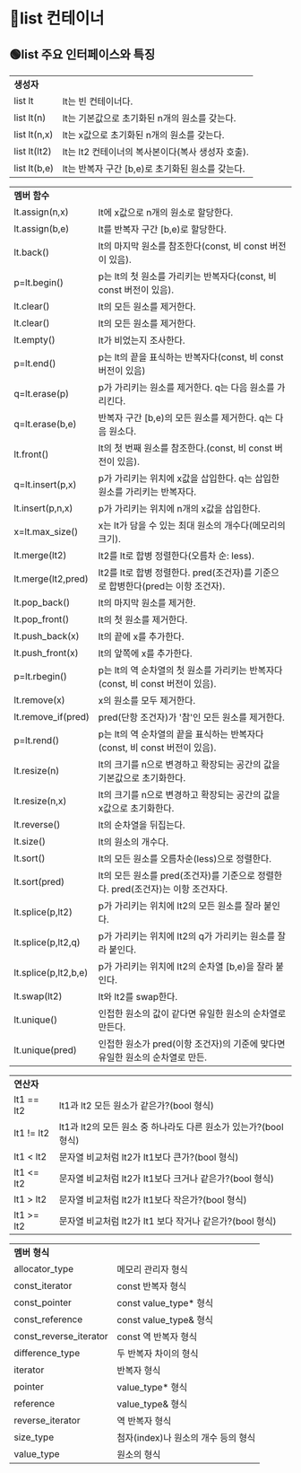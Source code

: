 # 🔵list 컨테이너

## 🟢list 주요 인터페이스와 특징

<table>
  <tr>
    <td colspan="2"><b>생성자</b></td>
  </tr> 
  <tr>
    <td>list lt</td>
    <td>lt는 빈 컨테이너다.</td>
  </tr>
  <tr>
    <td>list lt(n)</td>
    <td>lt는 기본값으로 초기화된 n개의 원소를 갖는다.</td>
  </tr>
  <tr>
    <td>list lt(n,x)</td>
    <td>lt는 x값으로 초기화된 n개의 원소를 갖는다.</td>
  </tr>
  <tr>
    <td>list lt(lt2)</td>
    <td>lt는 lt2 컨테이너의 복사본이다(복사 생성자 호출).</td>
  </tr>
  <tr>
    <td>list lt(b,e)</td>
    <td>lt는 반복자 구간 [b,e)로 초기화된 원소를 갖는다.</td>
  </tr>
</table>

<table>
  <tr>
    <td colspan="2"><b>멤버 함수</b></td>
  </tr>
  <tr>
    <td>lt.assign(n,x)</td>
    <td>lt에 x값으로 n개의 원소로 할당한다.</td>
  </tr>
  <tr>
    <td>lt.assign(b,e)</td>
    <td>lt를 반복자 구간 [b,e)로 할당한다.</td>
  </tr>
  <tr>
    <td>lt.back()</td>
    <td>lt의 마지막 원소를 참조한다(const, 비 const 버전이 있음).</td>
  </tr>
  <tr>
    <td>p=lt.begin()</td>
    <td>p는 lt의 첫 원소를 가리키는 반복자다(const, 비 const 버전이 있음).</td>
  </tr>
  <tr>
    <td>lt.clear()</td>
    <td>lt의 모든 원소를 제거한다.</td>
  </tr>
  <tr>
    <td>lt.clear()</td>
    <td>lt의 모든 원소를 제거한다.</td>
  </tr>
  <tr>
    <td>lt.empty()</td>
    <td>lt가 비었는지 조사한다.</td>
  </tr>
  <tr>
    <td>p=lt.end()</td>
    <td>p는 lt의 끝을 표식하는 반복자다(const, 비 const 버전이 있음)</td>
  </tr>
  <tr>
    <td>q=lt.erase(p)</td>
    <td>p가 가리키는 원소를 제거한다. q는 다음 원소를 가리킨다.</td>
  </tr>
  <tr>
    <td>q=lt.erase(b,e)</td>
    <td>반복자 구간 [b,e)의 모든 원소를 제거한다. q는 다음 원소다.</td>
  </tr>
  <tr>
    <td>lt.front()</td>
    <td>lt의 첫 번째 원소를 참조한다.(const, 비 const 버전이 있음). </td>
  </tr>
  <tr>
    <td>q=lt.insert(p,x)</td>
    <td>p가 가리키는 위치에 x값을 삽입한다. q는 삽입한 원소를 가리키는 반복자다.</td>
  </tr>
  <tr>
    <td>lt.insert(p,n,x)</td>
    <td>p가 가리키는 위치에 n개의 x값을 삽입한다.</td>
  </tr>
  <tr>
    <td>x=lt.max_size()</td>
    <td>x는 lt가 담을 수 있는 최대 원소의 개수다(메모리의 크기).</td>
  </tr>
  <tr>
    <td>lt.merge(lt2)</td>
    <td>lt2를 lt로 합병 정렬한다(오름차 순: less).</td>
  </tr>
  <tr>
    <td>lt.merge(lt2,pred)</td>
    <td>lt2를 lt로 합병 정렬한다. pred(조건자)를 기준으로 합병한다(pred는 이항 조건자).</td>
  </tr>
  <tr>
    <td>lt.pop_back()</td>
    <td>lt의 마지막 원소를 제거한.</td>
  </tr>
  <tr>
    <td>lt.pop_front()</td>
    <td>lt의 첫 원소를 제거한다.</td>
  </tr>
  <tr>
    <td>lt.push_back(x)</td>
    <td>lt의 끝에 x를 추가한다.</td>
  </tr>
  <tr>
    <td>lt.push_front(x)</td>
    <td>lt의 앞쪽에 x를 추가한다.</td>
  </tr>
  <tr>
    <td>p=lt.rbegin()</td>
    <td>p는 lt의 역 순차열의 첫 원소를 가리키는 반복자다(const, 비 const 버전이 있음).</td>
  </tr>
  <tr>
    <td>lt.remove(x)</td>
    <td>x의 원소를 모두 제거한다.</td>
  </tr>
  <tr>
    <td>lt.remove_if(pred)</td>
    <td>pred(단항 조건자)가 '참'인 모든 원소를 제거한다.</td>
  </tr>
  <tr>
    <td>p=lt.rend()</td>
    <td>p는 lt의 역 순차열의 끝을 표식하는 반복자다(const, 비 const 버전이 있음).</td>
  </tr>
  <tr>
    <td>lt.resize(n)</td>
    <td>lt의 크기를 n으로 변경하고 확장되는 공간의 값을 기본값으로 초기화한다.</td>
  </tr>
  <tr>
    <td>lt.resize(n,x)</td>
    <td>lt의 크기를 n으로 변경하고 확장되는 공간의 값을 x값으로 초기화한다.</td>
  </tr>
  <tr>
    <td>lt.reverse()</td>
    <td>lt의 순차열을 뒤집는다.</td>
  </tr>
  <tr>
    <td>lt.size()</td>
    <td>lt의 원소의 개수다.</td>
  </tr>
  <tr>
    <td>lt.sort()</td>
    <td>lt의 모든 원소를 오름차순(less)으로 정렬한다.</td>
  </tr>
  <tr>
    <td>lt.sort(pred)</td>
    <td>lt의 모든 원소를 pred(조건자)를 기준으로 정렬한다. pred(조건자)는 이항 조건자다.</td>
  </tr>
  <tr>
    <td>lt.splice(p,lt2)</td>
    <td>p가 가리키는 위치에 lt2의 모든 원소를 잘라 붙인다.</td>
  </tr>
  <tr>
    <td>lt.splice(p,lt2,q)</td>
    <td>p가 가리키는 위치에 lt2의 q가 가리키는 원소를 잘라 붙인다.</td>
  </tr>
  <tr>
    <td>lt.splice(p,lt2,b,e)</td>
    <td>p가 가리키는 위치에 lt2의 순차열 [b,e)을 잘라 붙인다.</td>
  </tr>
  <tr>
    <td>lt.swap(lt2)</td>
    <td>lt와 lt2를 swap한다.</td>
  </tr>
  <tr>
    <td>lt.unique()</td>
    <td>인접한 원소의 값이 같다면 유일한 원소의 순차열로 만든다.</td>
  </tr>
  <tr>
    <td>lt.unique(pred)</td>
    <td>인접한 원소가 pred(이항 조건자)의 기준에 맞다면 유일한 원소의 순차열로 만든.</td>
  </tr>
</table>

<table>
  <tr>
    <td colspan="2"><b>연산자</b></td>
  </tr>
  <tr>
    <td>lt1 == lt2</td>
    <td>lt1과 lt2 모든 원소가 같은가?(bool 형식)</td>
  </tr>
  <tr>
    <td>lt1 != lt2</td>
    <td>lt1과 lt2의 모든 원소 중 하나라도 다른 원소가 있는가?(bool 형식)</td>
  </tr>
  <tr>
    <td>lt1 < lt2</td>
    <td>문자열 비교처럼 lt2가 lt1보다 큰가?(bool 형식)</td>
  </tr>
  <tr>
    <td>lt1 <= lt2</td>
    <td>문자열 비교처럼 lt2가 lt1보다 크거나 같은가?(bool 형식)</td>
  </tr>
  <tr>
    <td>lt1 > lt2</td>
    <td>문자열 비교처럼 lt2가 lt1보다 작은가?(bool 형식)</td>
  </tr>
  <tr>
    <td>lt1 >= lt2</td>
    <td>문자열 비교처럼 lt2가 lt1 보다 작거나 같은가?(bool 형식)</td>
  </tr>
</table>

<table>
  <tr>
    <td colspan="2"><b>멤버 형식</b></td>
  </tr>
  <tr>
    <td>allocator_type</td>
    <td>메모리 관리자 형식</td>
  </tr>
  <tr>
    <td>const_iterator</td>
    <td>const 반복자 형식</td>
  </tr>
  <tr>
    <td>const_pointer</td>
    <td>const value_type* 형식</td>
  </tr>
  <tr>
    <td>const_reference</td>
    <td>const value_type& 형식</td>
  </tr>
  <tr>
    <td>const_reverse_iterator</td>
    <td>const 역 반복자 형식</td>
  </tr>
  <tr>
    <td>difference_type</td>
    <td>두 반복자 차이의 형식</td>
  </tr>
  <tr>
    <td>iterator</td>
    <td>반복자 형식</td>
  </tr>
  <tr>
    <td>pointer</td>
    <td>value_type* 형식</td>
  </tr>
  <tr>
    <td>reference</td>
    <td>value_type& 형식</td>
  </tr>
  <tr>
    <td>reverse_iterator</td>
    <td>역 반복자 형식</td>
  </tr>
  <tr>
    <td>size_type</td>
    <td>첨자(index)나 원소의 개수 등의 형식</td>
  </tr>
  <tr>
    <td>value_type</td>
    <td>원소의 형식</td>
  </tr>
</table>
